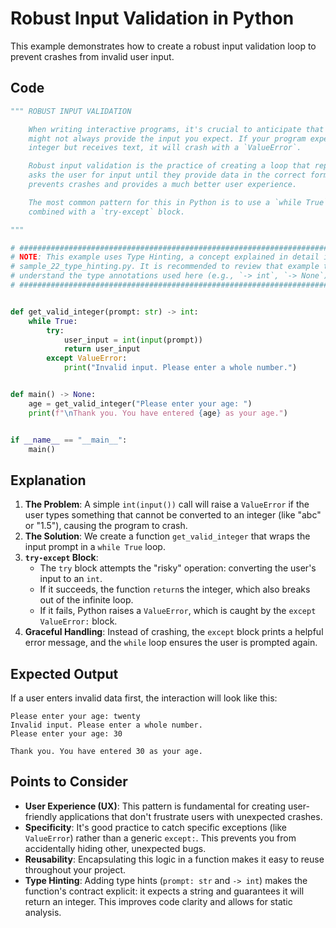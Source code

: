 # Robust Input Validation in Python

This example demonstrates how to create a robust input validation loop to prevent crashes from invalid user input.

## Code

```python
""" ROBUST INPUT VALIDATION

    When writing interactive programs, it's crucial to anticipate that users
    might not always provide the input you expect. If your program expects an
    integer but receives text, it will crash with a `ValueError`.

    Robust input validation is the practice of creating a loop that repeatedly
    asks the user for input until they provide data in the correct format. This
    prevents crashes and provides a much better user experience.

    The most common pattern for this in Python is to use a `while True` loop
    combined with a `try-except` block.

"""

# ############################################################################ #
# NOTE: This example uses Type Hinting, a concept explained in detail in      #
# sample_22_type_hinting.py. It is recommended to review that example to fully #
# understand the type annotations used here (e.g., `-> int`, `-> None`).       #
# ############################################################################ #


def get_valid_integer(prompt: str) -> int:
    while True:
        try:
            user_input = int(input(prompt))
            return user_input
        except ValueError:
            print("Invalid input. Please enter a whole number.")


def main() -> None:
    age = get_valid_integer("Please enter your age: ")
    print(f"\nThank you. You have entered {age} as your age.")


if __name__ == "__main__":
    main()
```

## Explanation

1.  **The Problem**: A simple `int(input())` call will raise a `ValueError` if the user types something that cannot be converted to an integer (like "abc" or "1.5"), causing the program to crash.
2.  **The Solution**: We create a function `get_valid_integer` that wraps the input prompt in a `while True` loop.
3.  **`try-except` Block**:
    - The `try` block attempts the "risky" operation: converting the user's input to an `int`.
    - If it succeeds, the function `return`s the integer, which also breaks out of the infinite loop.
    - If it fails, Python raises a `ValueError`, which is caught by the `except ValueError:` block.
4.  **Graceful Handling**: Instead of crashing, the `except` block prints a helpful error message, and the `while` loop ensures the user is prompted again.

## Expected Output

If a user enters invalid data first, the interaction will look like this:

```
Please enter your age: twenty
Invalid input. Please enter a whole number.
Please enter your age: 30

Thank you. You have entered 30 as your age.
```

## Points to Consider

- **User Experience (UX)**: This pattern is fundamental for creating user-friendly applications that don't frustrate users with unexpected crashes.
- **Specificity**: It's good practice to catch specific exceptions (like `ValueError`) rather than a generic `except:`. This prevents you from accidentally hiding other, unexpected bugs.
- **Reusability**: Encapsulating this logic in a function makes it easy to reuse throughout your project.
- **Type Hinting**: Adding type hints (`prompt: str` and `-> int`) makes the function's contract explicit: it expects a string and guarantees it will return an integer. This improves code clarity and allows for static analysis.
